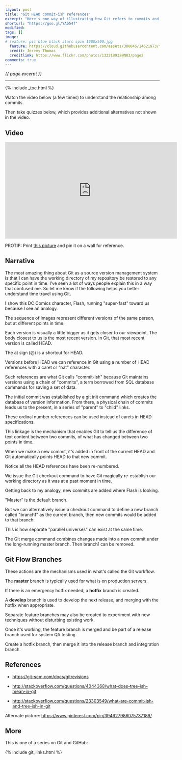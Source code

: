 ```yaml
---
layout: post
title: "Git HEAD commit-ish references"
excerpt: "Here's one way of illustrating how Git refers to commits and branches"
shorturl: "https://goo.gl/YAb54f"
modified:
tags: []
image:
# feature: pic blue black stars spin 1900x500.jpg
  feature: https://cloud.githubusercontent.com/assets/300046/14621973/fe6e21a6-0583-11e6-9a94-a969a51759b6.jpg
  credit: Jeremy Thomas
  creditlink: https://www.flickr.com/photos/132218932@N03/page2
comments: true
---
```

<i>{{ page.excerpt }}</i>
<hr />

{% include _toc.html %}

Watch the video below (a few times) to understand the relationship among commits.

Then take quizzes below, 
which provides additional alternatives not shown in the video.


## Video

<iframe width="560" height="315" src="https://www.youtube.com/embed/Dkg6u-Z_yws" frameborder="0" allowfullscreen> </iframe>

PROTIP: Print <a href="#Recap">this picture</a> and pin it on a wall for reference.

## Narrative

<a name="HandsOn"></a>

The most amazing thing about Git as a source version management system is that I can have the working directory of my repository be restored to any specific point in time. I've seen a lot of ways people explain this in a way that confused me. So let me know if the following helps you better understand time travel using Git.

I show this DC Comics character, Flash, running "super-fast" toward us because I see an analogy. 

The sequence of images represent different versions of the same person, but at different points in time. 

Each version is visually a little bigger as it gets closer to our viewpoint. The body closest to us is the most recent version. In Git, that most recent version is called HEAD. 

The at sign (@) is a shortcut for HEAD. 

Versions before HEAD we can reference in Git using a number of HEAD references with a caret or "hat" character. 

Such references are what Git calls "commit-ish" because Git maintains versions using a chain of "commits", a term borrowed from SQL database commands for saving a set of data. 

The initial commit was established by a git init command which creates the database of version information. From there, a physical chain of commits leads us to the present, in a series of "parent" to "child" links. 

These ordinal number references can be used instead of carets in HEAD specifications. 

This linkage is the mechanism that enables Git to tell us the difference of text content between two commits, of what has changed between two points in time.

When we make a new commit, it's added in front of the current HEAD and Git automatically points HEAD to that new commit.

Notice all the HEAD references have been re-numbered.

We issue the Git checkout command to have Git magically re-establish our working directory as it was at a past moment in time, 

Getting back to my analogy, new commits are added where Flash is looking. 

"Master" is the default branch.

But we can alternatively issue a checkout command to define a new branch called "branch1" as the current branch, 
then new commits would be added to that branch.

This is how separate "parallel universes" can exist at the same time.

The Git merge command combines changes made into a new commit under the long-running master branch. Then branch1 can be removed.
   

## Git Flow Branches

These actions are the mechanisms used in what's called the Git workflow.

The <strong>master</strong> branch is typically used for what is on production servers.

If there is an emergency hotfix needed, a <strong>hotfix</strong> branch is created.

A <strong>develop</strong> branch is used to develop the next release, and merging with the hotfix when appropriate.

Separate <strogn>feature</strogn> branches may also be created to experiment with new techniques without disturbing existing work. 

Once it's working, the feature branch is merged and be part of a release branch used for system QA testing.

Create a hotfix branch, then merge it into the release branch and integration branch.


## References

* https://git-scm.com/docs/gitrevisions

* http://stackoverflow.com/questions/4044368/what-does-tree-ish-mean-in-git

* http://stackoverflow.com/questions/23303549/what-are-commit-ish-and-tree-ish-in-git

Alternate picture: https://www.pinterest.com/pin/394627986075737189/


## More #

This is one of a series on Git and GitHub:

{% include git_links.html %}
